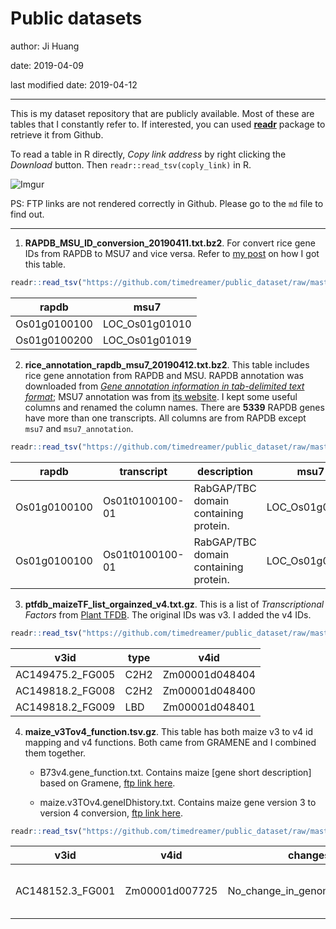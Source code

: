 # Public datasets

author: Ji Huang

date: 2019-04-09

last modified date: 2019-04-12

---

This is my dataset repository that are publicly available. Most of these are tables that I constantly refer to. If interested, you can used **[readr](https://readr.tidyverse.org/index.html)** package to retrieve it from Github.

To read a table in R directly, *Copy link address* by right clicking the *Download* button. Then `readr::read_tsv(coply_link)` in R.

![Imgur](https://i.imgur.com/PWbrdo9.png)

PS: FTP links are not rendered correctly in Github. Please go to the `md` file to find out.

---

1. **RAPDB_MSU_ID_conversion_20190411.txt.bz2**. For convert rice gene IDs from RAPDB to MSU7 and vice versa. Refer to [my post](https://jhuang.netlify.com/post/rice-rapdb-to-msu7-id-conversion/) on how I got this table.

```r
readr::read_tsv("https://github.com/timedreamer/public_dataset/raw/master/RAPDB_MSU_ID_conversion_20190411.txt.bz2")
```

| rapdb        	| msu7           	|
|--------------	|----------------	|
| Os01g0100100 	| LOC_Os01g01010 	|
| Os01g0100200 	| LOC_Os01g01019 	|


2. **rice_annotation_rapdb_msu7_20190412.txt.bz2**. This table includes rice gene annotation from RAPDB and MSU. RAPDB annotation was downloaded from [*Gene annotation information in tab-delimited text format*](https://rapdb.dna.affrc.go.jp/download/irgsp1.html); MSU7 annotation was from [its website](http://rice.plantbiology.msu.edu/pub/data/Eukaryotic_Projects/o_sativa/annotation_dbs/pseudomolecules/version_7.0/all.dir/). I kept some useful columns and renamed the column names. There are **5339** RAPDB genes have more than one transcripts. All columns are from RAPDB except `msu7` and `msu7_annotation`.

```r
readr::read_tsv("https://github.com/timedreamer/public_dataset/raw/master/rice_annotation_rapdb_msu7_20190412.txt.bz2")
```

| rapdb        	| transcript      	| description                           	| msu7           	| msu7_annotation                          	| oryzabase_synonym 	| oryzabase_name 	| transcript_evidence                   	| orf_evidence     	| flcDNA_cloneID 	|
|--------------	|-----------------	|---------------------------------------	|----------------	|------------------------------------------	|-------------------	|----------------	|---------------------------------------	|------------------	|----------------	|
| Os01g0100100 	| Os01t0100100-01 	| RabGAP/TBC domain containing protein. 	| LOC_Os01g01010 	| TBC domain containing protein, expressed 	| NA                	| NA             	| AK242339 (DDBJ, antisense transcript) 	| Q655M0 (UniProt) 	| J075199P03     	|
| Os01g0100100 	| Os01t0100100-01 	| RabGAP/TBC domain containing protein. 	| LOC_Os01g01010 	| TBC domain containing protein, expressed 	| NA                	| NA             	| AK242339 (DDBJ, antisense transcript) 	| Q655M0 (UniProt) 	| J075199P03     	|


3. **ptfdb_maizeTF_list_orgainzed_v4.txt.gz**. This is a list of *Transcriptional Factors* from [Plant TFDB](http://planttfdb.cbi.pku.edu.cn/download.php#oid_tfid). The original IDs was v3. I added the v4 IDs.

```r
readr::read_tsv("https://github.com/timedreamer/public_dataset/raw/master/ptfdb_maizeTF_list_orgainzed_v4.txt.gz")
```

| v3id             	| type 	| v4id           	|
|------------------	|------	|----------------	|
| AC149475.2_FG005 	| C2H2 	| Zm00001d048404 	|
| AC149818.2_FG008 	| C2H2 	| Zm00001d048400 	|
| AC149818.2_FG009 	| LBD  	| Zm00001d048401 	|

4. **maize_v3Tov4_function.tsv.gz**. This table has both maize v3 to v4 id mapping and v4 functions. Both came from GRAMENE and I combined them together.

	+ B73v4.gene_function.txt. Contains maize [gene short description] based on Gramene, [ftp link here](ftp://ftp.gramene.org/pub/gramene/archives/PAST_RELEASES/release-58/gff3/zea_mays/gene_function/B73v4.gene_function.txt).

	+ maize.v3TOv4.geneIDhistory.txt. Contains maize gene version 3 to version 4 conversion, [ftp link here](ftp://ftp.gramene.org/pub/gramene/archives/PAST_RELEASES/release-58/gff3/zea_mays/gene_id_mapping_v3_to_v4/maize.v3TOv4.geneIDhistory.txt).

```r
readr::read_tsv("https://github.com/timedreamer/public_dataset/raw/master/maize_v3Tov4_function.tsv.gz")
```

| v3id             	| v4id           	| changes                       	| method                   	| type   	| annotation                    	| source           	|
|------------------	|----------------	|-------------------------------	|--------------------------	|--------	|-------------------------------	|------------------	|
| AC148152.3_FG001 	| Zm00001d007725 	| No_change_in_genomic_sequence 	| Gene_Tree/Direct_mapping 	| 1-to-1 	| Ankyrin repeat family protein 	| [source:homolog] 	|



